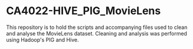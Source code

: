 # CA4022-HIVE_PIG_MovieLens
This repository is to hold the scripts and accompanying files used to clean and analyse the MovieLens dataset. Cleaning and analysis was performed using Hadoop's PIG and Hive.
